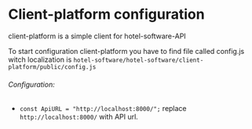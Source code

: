 # Client-platform configuration

client-platform is a simple client for hotel-software-API

To start configuration client-platform you have to find file called config.js witch localization is `hotel-software/hotel-software/client-platform/public/config.js`

###### Configuration:
- `const ApiURL = "http://localhost:8000/";` replace `http://localhost:8000/` with API url.

